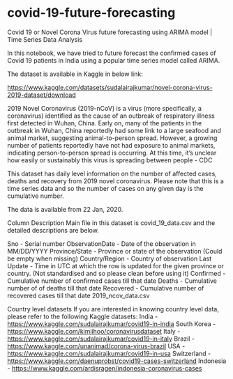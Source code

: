 # covid-19-future-forecasting
Covid 19 or Novel Corona Virus future forecasting using ARIMA model | Time Series Data Analysis 

In this notebook, we have tried to future forecast the confirmed cases of Covid 19 patients in India using a popular time series model called ARIMA. 

The dataset is available in Kaggle in below link:

https://www.kaggle.com/datasets/sudalairajkumar/novel-corona-virus-2019-dataset/download

2019 Novel Coronavirus (2019-nCoV) is a virus (more specifically, a coronavirus) identified as the cause of an outbreak of respiratory illness first detected in Wuhan, China. Early on, many of the patients in the outbreak in Wuhan, China reportedly had some link to a large seafood and animal market, suggesting animal-to-person spread. However, a growing number of patients reportedly have not had exposure to animal markets, indicating person-to-person spread is occurring. At this time, it’s unclear how easily or sustainably this virus is spreading between people - CDC

This dataset has daily level information on the number of affected cases, deaths and recovery from 2019 novel coronavirus. Please note that this is a time series data and so the number of cases on any given day is the cumulative number.

The data is available from 22 Jan, 2020.

Column Description
Main file in this dataset is covid_19_data.csv and the detailed descriptions are below.

Sno - Serial number
ObservationDate - Date of the observation in MM/DD/YYYY
Province/State - Province or state of the observation (Could be empty when missing)
Country/Region - Country of observation
Last Update - Time in UTC at which the row is updated for the given province or country. (Not standardised and so please clean before using it)
Confirmed - Cumulative number of confirmed cases till that date
Deaths - Cumulative number of of deaths till that date
Recovered - Cumulative number of recovered cases till that date
2019_ncov_data.csv

Country level datasets
If you are interested in knowing country level data, please refer to the following Kaggle datasets:
India - https://www.kaggle.com/sudalairajkumar/covid19-in-india
South Korea - https://www.kaggle.com/kimjihoo/coronavirusdataset
Italy - https://www.kaggle.com/sudalairajkumar/covid19-in-italy
Brazil - https://www.kaggle.com/unanimad/corona-virus-brazil
USA - https://www.kaggle.com/sudalairajkumar/covid19-in-usa
Switzerland - https://www.kaggle.com/daenuprobst/covid19-cases-switzerland
Indonesia - https://www.kaggle.com/ardisragen/indonesia-coronavirus-cases
